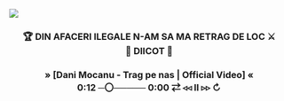 ![](https://img.shields.io/badge/torchbyte.ro-_best_hosting_services-orange)
<h3 align="center">
  🏆 DIN AFACERI ILEGALE N-AM SA MA RETRAG DE LOC ⚔️<br>
                    🔞 DIICOT 🚫
</h3>
<h3 align="center">
      » [Dani Mocanu - Trag pe nas | Official Video] «<br>
 0:12 ─〇───── 0:00
     ⇄   ◃◃   ⅠⅠ   ▹▹   ↻
</h3>
